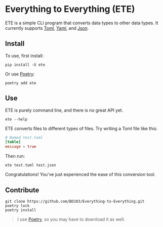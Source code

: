 # Everything to Everything (ETE)

ETE is a simple CLI program that converts data types to other data types. It currently supports [Toml](https://pypi.org/project/toml/), [Yaml](https://pypi.org/project/PyYAML/), and [Json](https://www.json.org/).

## Install

To use, first install:

```console
pip install -U ete
```

Or use [Poetry](https://python-poetry.org):

```console
poetry add ete
```

## Use

ETE is purely command line, and there is no great API yet.

```console
ete --help
```

ETE converts files to different types of files. Try writing a Toml file like this:

```toml
# Named test.toml
[table]
message = true
```

Then run:

```console
ete test.toml test.json
```

Congratulations! You've just experienced the ease of this conversion tool.

## Contribute

```console
git clone https://github.com/BD103/Everything-to-Everything.git
poetry lock
poetry install
```

> I use [Poetry](https://python-poetry.org), so you may have to download it as well.